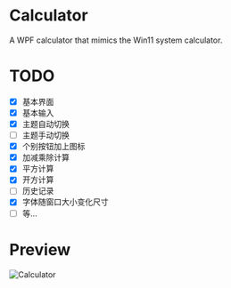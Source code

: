 ﻿# Calculator

A WPF calculator that mimics the Win11 system calculator.

# TODO
- [x] 基本界面
- [x] 基本输入
- [x] 主题自动切换
- [ ] 主题手动切换
- [x] 个别按钮加上图标
- [x] 加减乘除计算
- [x] 平方计算 
- [x] 开方计算
- [ ] 历史记录
- [x] 字体随窗口大小变化尺寸
- [ ] 等...

# Preview
![Calculator](https://cdn.jsdelivr.net/gh/xiaoxiaoboa/picx-images-hosting@master/QQ截图20250407142309.58hjtojufi.webp)